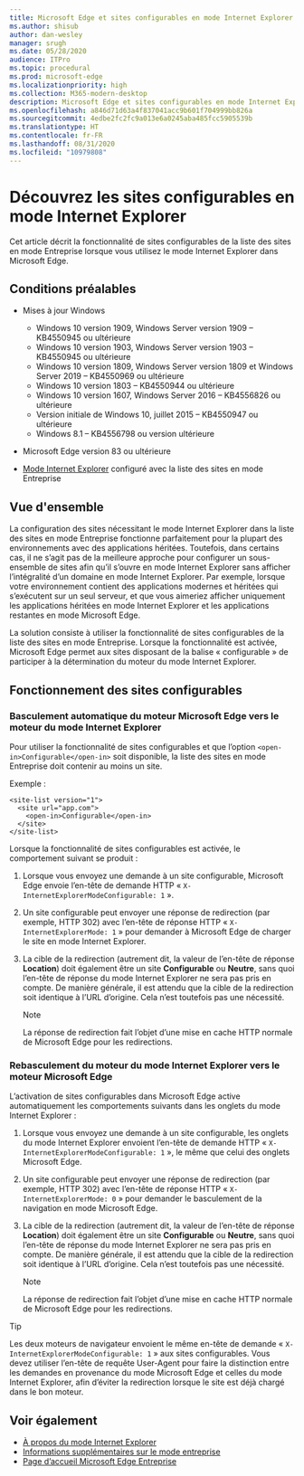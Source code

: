 ```yaml
---
title: Microsoft Edge et sites configurables en mode Internet Explorer
ms.author: shisub
author: dan-wesley
manager: srugh
ms.date: 05/28/2020
audience: ITPro
ms.topic: procedural
ms.prod: microsoft-edge
ms.localizationpriority: high
ms.collection: M365-modern-desktop
description: Microsoft Edge et sites configurables en mode Internet Explorer
ms.openlocfilehash: a846d71d63a4f837041acc9b601f704999bb826a
ms.sourcegitcommit: 4edbe2fc2fc9a013e6a0245aba485fcc5905539b
ms.translationtype: HT
ms.contentlocale: fr-FR
ms.lasthandoff: 08/31/2020
ms.locfileid: "10979808"
---
```

# Découvrez les sites configurables en mode Internet Explorer

Cet article décrit la fonctionnalité de sites configurables de la liste des sites en mode Entreprise lorsque vous utilisez le mode Internet Explorer dans Microsoft Edge.

## Conditions préalables

- Mises à jour Windows

  - Windows 10 version 1909, Windows Server version 1909 – KB4550945 ou ultérieure
  - Windows 10 version 1903, Windows Server version 1903 – KB4550945 ou ultérieure
  - Windows 10 version 1809, Windows Server version 1809 et Windows Server 2019 – KB4550969 ou ultérieure
  - Windows 10 version 1803 – KB4550944 ou ultérieure
  - Windows 10 version 1607, Windows Server 2016 – KB4556826 ou ultérieure
  - Version initiale de Windows 10, juillet 2015 – KB4550947 ou ultérieure
  - Windows 8.1 – KB4556798 ou version ultérieure

- Microsoft Edge version 83 ou ultérieure
- [Mode Internet Explorer](https://aka.ms/iemodeonedge) configuré avec la liste des sites en mode Entreprise

## Vue d'ensemble

La configuration des sites nécessitant le mode Internet Explorer dans la liste des sites en mode Entreprise fonctionne parfaitement pour la plupart des environnements avec des applications héritées. Toutefois, dans certains cas, il ne s’agit pas de la meilleure approche pour configurer un sous-ensemble de sites afin qu’il s’ouvre en mode Internet Explorer sans afficher l’intégralité d’un domaine en mode Internet Explorer. Par exemple, lorsque votre environnement contient des applications modernes et héritées qui s’exécutent sur un seul serveur, et que vous aimeriez afficher uniquement les applications héritées en mode Internet Explorer et les applications restantes en mode Microsoft Edge.

La solution consiste à utiliser la fonctionnalité de sites configurables de la liste des sites en mode Entreprise. Lorsque la fonctionnalité est activée, Microsoft Edge permet aux sites disposant de la balise « configurable » de participer à la détermination du moteur du mode Internet Explorer.

## Fonctionnement des sites configurables

### Basculement automatique du moteur Microsoft Edge vers le moteur du mode Internet Explorer

Pour utiliser la fonctionnalité de sites configurables et que l’option `<open-in>Configurable</open-in>` soit disponible, la liste des sites en mode Entreprise doit contenir au moins un site.

Exemple :

```
<site-list version="1">
  <site url="app.com">
    <open-in>Configurable</open-in>
  </site>
</site-list>
```

Lorsque la fonctionnalité de sites configurables est activée, le comportement suivant se produit :

1. Lorsque vous envoyez une demande à un site configurable, Microsoft Edge envoie l’en-tête de demande HTTP « `X-InternetExplorerModeConfigurable: 1` ».
2. Un site configurable peut envoyer une réponse de redirection (par exemple, HTTP 302) avec l’en-tête de réponse HTTP « `X-InternetExplorerMode: 1` » pour demander à Microsoft Edge de charger le site en mode Internet Explorer.
3. La cible de la redirection (autrement dit, la valeur de l’en-tête de réponse **Location**) doit également être un site **Configurable** ou **Neutre**, sans quoi l’en-tête de réponse du mode Internet Explorer ne sera pas pris en compte. De manière générale, il est attendu que la cible de la redirection soit identique à l’URL d’origine. Cela n’est toutefois pas une nécessité.

   > [!NOTE]
   > La réponse de redirection fait l’objet d’une mise en cache HTTP normale de Microsoft Edge pour les redirections.

### Rebasculement du moteur du mode Internet Explorer vers le moteur Microsoft Edge

L’activation de sites configurables dans Microsoft Edge active automatiquement les comportements suivants dans les onglets du mode Internet Explorer :

1. Lorsque vous envoyez une demande à un site configurable, les onglets du mode Internet Explorer envoient l’en-tête de demande HTTP « `X-InternetExplorerModeConfigurable: 1` », le même que celui des onglets Microsoft Edge.
2. Un site configurable peut envoyer une réponse de redirection (par exemple, HTTP 302) avec l’en-tête de réponse HTTP « `X-InternetExplorerMode: 0` » pour demander le basculement de la navigation en mode Microsoft Edge.
3. La cible de la redirection (autrement dit, la valeur de l’en-tête de réponse **Location**) doit également être un site **Configurable** ou **Neutre**, sans quoi l’en-tête de réponse du mode Internet Explorer ne sera pas pris en compte. De manière générale, il est attendu que la cible de la redirection soit identique à l’URL d’origine. Cela n’est toutefois pas une nécessité.

   > [!NOTE]
   > La réponse de redirection fait l’objet d’une mise en cache HTTP normale de Microsoft Edge pour les redirections.

> [!TIP]
> Les deux moteurs de navigateur envoient le même en-tête de demande « `X-InternetExplorerModeConfigurable: 1` » aux sites configurables. Vous devez utiliser l’en-tête de requête User-Agent pour faire la distinction entre les demandes en provenance du mode Microsoft Edge et celles du mode Internet Explorer, afin d’éviter la redirection lorsque le site est déjà chargé dans le bon moteur.

## Voir également

- [À propos du mode Internet Explorer](https://docs.microsoft.com/deployedge/edge-ie-mode)
- [Informations supplémentaires sur le mode entreprise](https://docs.microsoft.com/internet-explorer/ie11-deploy-guide/enterprise-mode-overview-for-ie11)
- [Page d’accueil Microsoft Edge Entreprise](https://aka.ms/EdgeEnterprise)